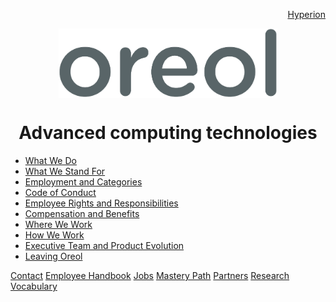 <p align="right">
<a href="https://github.com/oreol-ag/hyperion-web">Hyperion</a>
</p>

<p align="center">
<img src="https://github.com/oreol-ag/oreol-web/blob/main/Oreol.png" align="center" width="350">
</p>

<h1 align="center">
  Advanced computing technologies
</h1>

* [What We Do ](./what-we-do.md)
* [What We Stand For](./what-we-stand-for.md)
* [Employment and Categories](./employment-and-categories.md)
* [Code of Conduct](./code-of-conduct.md)
* [Employee Rights and Responsibilities](./employee-rights-and-responsibilities.md)
* [Compensation and Benefits](./compensation-and-benefits.md)
* [Where We Work](./where-we-work.md)
* [How We Work](./how-we-work.md)
* [Executive Team and Product Evolution](./executive-team-and-product-evolution.md)
* [Leaving Oreol](./leaving-oreol.md)

<p align="left">
<a href="mailto:hey@oreol.ch">Contact</a> <a href="https://www.dropbox.com/scl/fi/xvg9xfj1064mh1h15hj1d/oreol-employee-handbook.pdf?rlkey=pzptywh1hte79ypoi9tooj9zt&dl=0">Employee Handbook</a> <a href="https://github.com/oreol-ag/landing-page#--advanced-computing-technologies">Jobs</a> <a href="https://github.com/oreol-ag/oreol-web/blob/main/mastery-path.md">Mastery Path</a> <a href="https://github.com/oreol-ag/landing-page#--advanced-computing-technologies">Partners</a> <a href="https://github.com/oreol-ag/landing-page#--advanced-computing-technologies">Research</a> <a href="https://github.com/oreol-ag/oreol-web/blob/main/vocabulary.md">Vocabulary</a> 
</p> 